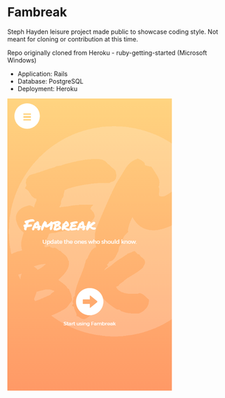 # Fambreak 

Steph Hayden leisure project made public to showcase coding style. Not meant for cloning or contribution at this time.

Repo originally cloned from Heroku - ruby-getting-started (Microsoft Windows)

* Application: Rails
* Database: PostgreSQL
* Deployment: Heroku

![homescreen](/screenshots/Homescreen.png)


